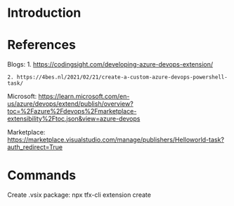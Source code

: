 # Introduction 


# References

Blogs:
	1. https://codingsight.com/developing-azure-devops-extension/

	2. https://4bes.nl/2021/02/21/create-a-custom-azure-devops-powershell-task/

Microsoft: https://learn.microsoft.com/en-us/azure/devops/extend/publish/overview?toc=%2Fazure%2Fdevops%2Fmarketplace-extensibility%2Ftoc.json&view=azure-devops

Marketplace: https://marketplace.visualstudio.com/manage/publishers/Helloworld-task?auth_redirect=True


# Commands
Create .vsix package: npx tfx-cli extension create